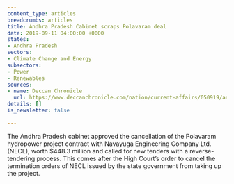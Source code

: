 ```yaml
---
content_type: articles
breadcrumbs: articles
title: Andhra Pradesh Cabinet scraps Polavaram deal
date: 2019-09-11 04:00:00 +0000
states:
- Andhra Pradesh
sectors:
- Climate Change and Energy
subsectors:
- Power
- Renewables
sources:
- name: Deccan Chronicle
  url: https://www.deccanchronicle.com/nation/current-affairs/050919/andhra-pradesh-cabinet-scraps-polavaram-deal.html
details: []
is_newsletter: false

---
```

The Andhra Pradesh cabinet approved the cancellation of the Polavaram hydropower project contract with Navayuga Engineering Company Ltd. (NECL), worth $448.3 million and called for new tenders with a reverse-tendering process. This comes after the High Court’s order to cancel the termination orders of NECL issued by the state government from taking up the project.
